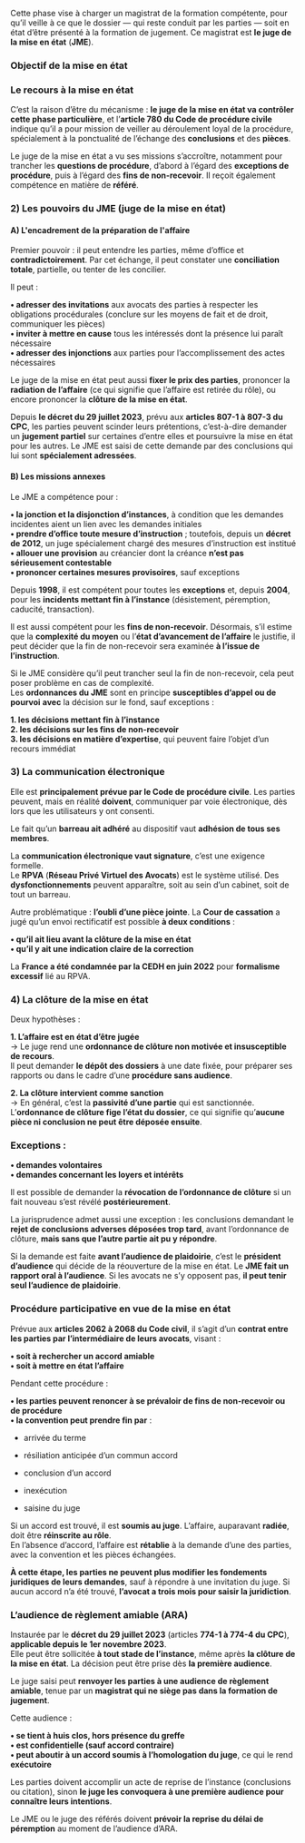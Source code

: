 Cette phase vise à charger un magistrat de la formation compétente, pour qu’il veille à ce que le dossier — qui reste conduit par les parties — soit en état d’être présenté à la formation de jugement. Ce magistrat est **le juge de la mise en état** (**JME**).

### **Objectif de la mise en état**

### **Le recours à la mise en état**

C’est la raison d’être du mécanisme : **le juge de la mise en état va contrôler cette phase particulière**, et l’**article 780 du Code de procédure civile** indique qu’il a pour mission de veiller au déroulement loyal de la procédure, spécialement à la ponctualité de l’échange des **conclusions** et des **pièces**.

Le juge de la mise en état a vu ses missions s’accroître, notamment pour trancher les **questions de procédure**, d’abord à l’égard des **exceptions de procédure**, puis à l’égard des **fins de non-recevoir**. Il reçoit également compétence en matière de **référé**.

### **2) Les pouvoirs du JME (juge de la mise en état)**

#### **A) L'encadrement de la préparation de l'affaire**

Premier pouvoir : il peut entendre les parties, même d’office et **contradictoirement**. Par cet échange, il peut constater une **conciliation totale**, partielle, ou tenter de les concilier.

Il peut :

**• adresser des invitations** aux avocats des parties à respecter les obligations procédurales (conclure sur les moyens de fait et de droit, communiquer les pièces)  
**• inviter à mettre en cause** tous les intéressés dont la présence lui paraît nécessaire  
**• adresser des injonctions** aux parties pour l’accomplissement des actes nécessaires

Le juge de la mise en état peut aussi **fixer le prix des parties**, prononcer la **radiation de l’affaire** (ce qui signifie que l’affaire est retirée du rôle), ou encore prononcer la **clôture de la mise en état**.

Depuis **le décret du 29 juillet 2023**, prévu aux **articles 807-1 à 807-3 du CPC**, les parties peuvent scinder leurs prétentions, c’est-à-dire demander un **jugement partiel** sur certaines d’entre elles et poursuivre la mise en état pour les autres. Le JME est saisi de cette demande par des conclusions qui lui sont **spécialement adressées**.

#### **B) Les missions annexes**

Le JME a compétence pour :

**• la jonction et la disjonction d’instances**, à condition que les demandes incidentes aient un lien avec les demandes initiales  
**• prendre d’office toute mesure d’instruction** ; toutefois, depuis un **décret de 2012**, un juge spécialement chargé des mesures d’instruction est institué  
**• allouer une provision** au créancier dont la créance **n’est pas sérieusement contestable**  
**• prononcer certaines mesures provisoires**, sauf exceptions

Depuis **1998**, il est compétent pour toutes les **exceptions** et, depuis **2004**, pour les **incidents mettant fin à l’instance** (désistement, péremption, caducité, transaction).

Il est aussi compétent pour les **fins de non-recevoir**. Désormais, s’il estime que la **complexité du moyen** ou l’**état d’avancement de l’affaire** le justifie, il peut décider que la fin de non-recevoir sera examinée **à l’issue de l’instruction**.

Si le JME considère qu’il peut trancher seul la fin de non-recevoir, cela peut poser problème en cas de complexité.  
Les **ordonnances du JME** sont en principe **susceptibles d’appel ou de pourvoi** **avec** la décision sur le fond, sauf exceptions :

**1. les décisions mettant fin à l’instance**  
**2. les décisions sur les fins de non-recevoir**  
**3. les décisions en matière d’expertise**, qui peuvent faire l’objet d’un recours immédiat

### **3) La communication électronique**

Elle est **principalement prévue par le Code de procédure civile**. Les parties peuvent, mais en réalité **doivent**, communiquer par voie électronique, dès lors que les utilisateurs y ont consenti.

Le fait qu’un **barreau ait adhéré** au dispositif vaut **adhésion de tous ses membres**.

La **communication électronique vaut signature**, c’est une exigence formelle.  
Le **RPVA** (**Réseau Privé Virtuel des Avocats**) est le système utilisé. Des **dysfonctionnements** peuvent apparaître, soit au sein d’un cabinet, soit de tout un barreau.

Autre problématique : **l’oubli d’une pièce jointe**. La **Cour de cassation** a jugé qu’un envoi rectificatif est possible **à deux conditions** :

**• qu’il ait lieu avant la clôture de la mise en état**  
**• qu’il y ait une indication claire de la correction**

La **France a été condamnée par la CEDH en juin 2022** pour **formalisme excessif** lié au RPVA.

### **4) La clôture de la mise en état**

Deux hypothèses :

**1. L’affaire est en état d’être jugée**  
→ Le juge rend une **ordonnance de clôture non motivée et insusceptible de recours**.  
Il peut demander **le dépôt des dossiers** à une date fixée, pour préparer ses rapports ou dans le cadre d’une **procédure sans audience**.

**2. La clôture intervient comme sanction**  
→ En général, c’est la **passivité d’une partie** qui est sanctionnée.  
L’**ordonnance de clôture fige l’état du dossier**, ce qui signifie qu’**aucune pièce ni conclusion ne peut être déposée ensuite**.

### **Exceptions** :

**• demandes volontaires**  
**• demandes concernant les loyers et intérêts**

Il est possible de demander la **révocation de l’ordonnance de clôture** si un fait nouveau s’est révélé **postérieurement**.

La jurisprudence admet aussi une exception : les conclusions demandant le **rejet de conclusions adverses déposées trop tard**, avant l’ordonnance de clôture, **mais sans que l’autre partie ait pu y répondre**.

Si la demande est faite **avant l’audience de plaidoirie**, c’est le **président d’audience** qui décide de la réouverture de la mise en état. Le **JME fait un rapport oral à l’audience**. Si les avocats ne s’y opposent pas, **il peut tenir seul l’audience de plaidoirie**.

### **Procédure participative en vue de la mise en état**

Prévue aux **articles 2062 à 2068 du Code civil**, il s’agit d’un **contrat entre les parties par l’intermédiaire de leurs avocats**, visant :

**• soit à rechercher un accord amiable**  
**• soit à mettre en état l’affaire**

Pendant cette procédure :

**• les parties peuvent renoncer à se prévaloir de fins de non-recevoir ou de procédure**  
**• la convention peut prendre fin par** :

- arrivée du terme
    
- résiliation anticipée d’un commun accord
    
- conclusion d’un accord
    
- inexécution
    
- saisine du juge
    

Si un accord est trouvé, il est **soumis au juge**. L’affaire, auparavant **radiée**, doit être **réinscrite au rôle**.  
En l’absence d’accord, l’affaire est **rétablie** à la demande d’une des parties, avec la convention et les pièces échangées.

**À cette étape, les parties ne peuvent plus modifier les fondements juridiques de leurs demandes**, sauf à répondre à une invitation du juge. Si aucun accord n’a été trouvé, **l’avocat a trois mois pour saisir la juridiction**.

### **L’audience de règlement amiable (ARA)**

Instaurée par le **décret du 29 juillet 2023** (articles **774-1 à 774-4 du CPC**), **applicable depuis le 1er novembre 2023**.  
Elle peut être sollicitée **à tout stade de l’instance**, même après **la clôture de la mise en état**. La décision peut être prise dès **la première audience**.

Le juge saisi peut **renvoyer les parties à une audience de règlement amiable**, tenue par un **magistrat qui ne siège pas dans la formation de jugement**.

Cette audience :

**• se tient à huis clos, hors présence du greffe**  
**• est confidentielle (sauf accord contraire)**  
**• peut aboutir à un accord soumis à l’homologation du juge**, ce qui le rend **exécutoire**

Les parties doivent accomplir un acte de reprise de l’instance (conclusions ou citation), sinon **le juge les convoquera à une première audience pour connaître leurs intentions**.

Le JME ou le juge des référés doivent **prévoir la reprise du délai de péremption** au moment de l’audience d’ARA.
